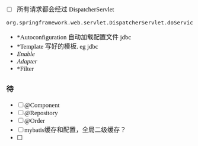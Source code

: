 <span  style="font-family: Simsun,serif; font-size: 17px; ">

- [ ] 所有请求都会经过 DispatcherServlet
~~~
org.springframework.web.servlet.DispatcherServlet.doService
~~~
- *Autoconfiguration 自动加载配置文件 jdbc
- *Template 写好的模板. eg jdbc
- *Enable*
- *Adapter*
- *Filter

### 待

- [ ] @Component
- [ ] @Repository
- [ ] @Order
- [ ] mybatis缓存和配置，全局二级缓存？
- [ ] 


</span>